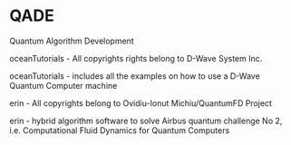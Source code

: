 # QADE
Quantum Algorithm Development

oceanTutorials - All copyrights rights belong to D-Wave System Inc.

oceanTutorials - includes all the examples on how to use a D-Wave Quantum Computer machine

erin - All copyrights belong to Ovidiu-Ionut Michiu/QuantumFD Project

erin - hybrid algorithm software to solve Airbus quantum challenge No 2, i.e. Computational Fluid Dynamics for Quantum Computers

